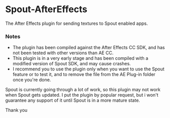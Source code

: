 Spout-AfterEffects
==================

The After Effects plugin for sending textures to Spout enabled apps.


### Notes
- The plugin has been compiled against the After Effects CC SDK, and has not been tested with other versions than AE CC.
- This plugin is in a very early stage and has been compiled with a modified version of Spout SDK, and may cause crashes.
- I recommend you to use the plugin only when you want to use the Spout feature or to test it, and to remove the file from the AE Plug-in folder once you're done.

Spout is currently going through a lot of work, so this plugin may not work when Spout gets updated.
I put the plugin by popular request, but i won't guarantee any support of it until Spout is in a more mature state.

Thank you
